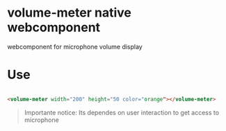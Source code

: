 # volume-meter native webcomponent
webcomponent for microphone  volume display
# Use

```html

<volume-meter width="200" height="50 color="orange"></volume-meter>
```

> Importante notice: Its dependes on user interaction to get access to microphone                                                   
                                                 
